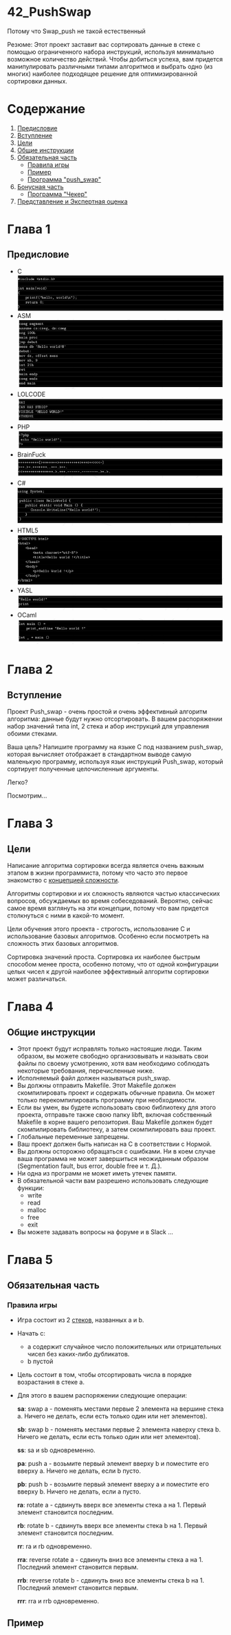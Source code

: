 # 42_PushSwap #

Потому что Swap_push не такой естественный

Резюме: Этот проект заставит вас сортировать данные в стеке с помощью ограниченного набора инструкций, используя минимально возможное количество действий. Чтобы добиться успеха, вам придется манипулировать различными типами алгоритмов и выбрать одно (из многих) наиболее подходящее решение для оптимизированной сортировки данных.

# Содержание #

1. [Предисловие](#Предисловие)
2. [Вступление](#Вступление) 
3. [Цели](#Цели)
4. [Общие инструкции](#Общие-инструкции)
5. [Обязательная часть](#Обязательная-часть)
    * [Правила игры](#Правила-игры)
    * [Пример](#Пример)
    * [Программа "push_swap"](#Программа-"push_swap")
6. [Бонусная часть](#Бонусная-часть)
    * [Программа "Чекер"](#Программа"Чекер")
7. [Представление и Экспертная оценка](#Представление-и-Экспертная-оценка)

# Глава 1 #

## Предисловие ##

* C
![1](https://github.com/hashlyschool/42_PushSwap/blob/main/ImgForReadme/1.png)
* ASM
![2](https://github.com/hashlyschool/42_PushSwap/blob/main/ImgForReadme/2.png)
* LOLCODE
![3](https://github.com/hashlyschool/42_PushSwap/blob/main/ImgForReadme/3.png)
* PHP
![4](https://github.com/hashlyschool/42_PushSwap/blob/main/ImgForReadme/4.png)
* BrainFuck
![5](https://github.com/hashlyschool/42_PushSwap/blob/main/ImgForReadme/5.png)
* C#
![6](https://github.com/hashlyschool/42_PushSwap/blob/main/ImgForReadme/6.png)
* HTML5
![7](https://github.com/hashlyschool/42_PushSwap/blob/main/ImgForReadme/7.png)
* YASL
![8](https://github.com/hashlyschool/42_PushSwap/blob/main/ImgForReadme/8.png)
* OCaml
![9](https://github.com/hashlyschool/42_PushSwap/blob/main/ImgForReadme/9.png)


# Глава 2 #

## Вступление ##

Проект Push_swap - очень простой и очень эффективный алгоритм алгоритма: данные будут нужно отсортировать. В вашем распоряжении набор значений типа int, 2 стека и  абор инструкций для управления обоими стеками.

Ваша цель? Напишите программу на языке C под названием push_swap, которая вычисляет  отображает в стандартном выводе самую маленькую программу, используя язык инструкций Push_swap, который сортирует полученные целочисленные аргументы.

Легко?

Посмотрим...

# Глава 3 #

## Цели ##

Написание алгоритма сортировки всегда является очень важным этапом в жизни программиста, потому что часто это первое знакомство с [концепцией сложности](https://en.wikipedia.org/wiki/Analysis_of_algorithms "ссылка на wiki").

Алгоритмы сортировки и их сложность являются частью классических вопросов, обсуждаемых во время собеседований. Вероятно, сейчас самое время взглянуть на эти концепции, потому что вам придется столкнуться с ними в какой-то момент.

Цели обучения этого проекта - строгость, использование C и использование базовых алгоритмов. Особенно если посмотреть на сложность этих базовых алгоритмов.

Сортировка значений проста. Сортировка их наиболее быстрым способом менее проста, особенно потому, что от одной конфигурации целых чисел к другой наиболее эффективный алгоритм сортировки может различаться.

# Глава 4 #

## Общие инструкции ##

* Этот проект будут исправлять только настоящие люди. Таким образом, вы можете свободно организовывать и называть свои файлы по своему усмотрению, хотя вам необходимо соблюдать некоторые требования, перечисленные ниже.
* Исполняемый файл должен называться push_swap.
* Вы должны отправить Makefile. Этот Makefile должен скомпилировать проект и содержать обычные правила. Он может только перекомпилировать программу при необходимости.
* Если вы умен, вы будете использовать свою библиотеку для этого проекта, отправьте также свою папку libft, включая собственный Makefile в корне вашего репозитория. Ваш Makefile должен будет скомпилировать библиотеку, а затем скомпилировать ваш проект.
* Глобальные переменные запрещены.
* Ваш проект должен быть написан на C в соответствии с Нормой.
* Вы должны осторожно обращаться с ошибками. Ни в коем случае ваша программа не может завершиться неожиданным образом (Segmentation fault, bus error, double free и т. Д.).
* Ни одна из программ не может иметь утечек памяти.
* В обязательной части вам разрешено использовать следующие функции:
    *  write
    * read
    * malloc
    * free
    * exit
* Вы можете задавать вопросы на форуме и в Slack ...

# Глава 5 #

## Обязательная часть ##

### Правила игры ###

* Игра состоит из 2 [стеков](https://en.wikipedia.org/wiki/Stack_(abstract_data_type) "ссылка на wiki"), названных a и b.
* Начать с:
    * a содержит случайное число положительных или отрицательных чисел без каких-либо дубликатов.
    * b пустой
* Цель состоит в том, чтобы отсортировать числа в порядке возрастания в стеке a.
* Для этого в вашем распоряжении следующие операции:

    **sa**: swap a - поменять местами первые 2 элемента на вершине стека a. Ничего не   делать, если есть только один или нет элементов).

    **sb**: swap b - поменять местами первые 2 элемента наверху стека b. Ничего не делать, если есть только один или нет элементов).

    **ss**: sa и sb одновременно.

    **pa**: push a - возьмите первый элемент вверху b и поместите его вверху a. Ничего не делать, если b пусто.

    **pb**: push b - возьмите первый элемент вверху a и поместите его вверху b. Ничего не делать, если a пусто.

    **ra**: rotate a - сдвинуть вверх все элементы стека a на 1. Первый элемент становится последним.

    **rb**: rotate b - сдвинуть вверх все элементы стека b на 1. Первый элемент становится последним.

    **rr**: ra и rb одновременно.

    **rra**: reverse rotate a - сдвинуть вниз все элементы стека a на 1. Последний элемент становится первым.

    **rrb**: reverse rotate b - сдвинуть вниз все элементы стека b на 1. Последний элемент становится первым.

    **rrr**: rra и rrb одновременно.


## Пример ##